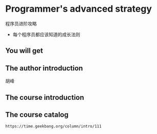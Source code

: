 # Programmer's advanced strategy

程序员进阶攻略

+ 每个程序员都应该知道的成长法则

##  You will get

##  The author introduction

胡峰

##  The course introduction

##  The course catalog


```
https://time.geekbang.org/column/intro/111
```

